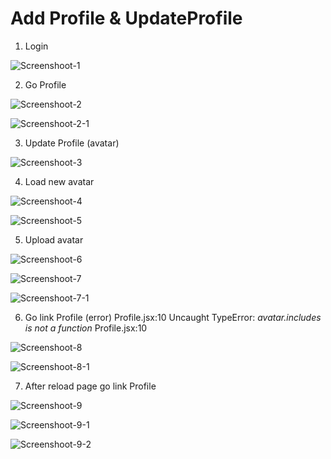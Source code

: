 # Add Profile & UpdateProfile

1.  Login 

![Screenshoot-1](./assets/screen.jpg)

2.  Go Profile

![Screenshoot-2](./assets/screen2.jpg)

![Screenshoot-2-1](./assets/screen2-1.jpg)

3.  Update Profile (avatar)

![Screenshoot-3](./assets/screen3.jpg)

4. Load new avatar

![Screenshoot-4](./assets/screen3.jpg)


![Screenshoot-5](./assets/screen5.jpg)

5. Upload avatar

![Screenshoot-6](./assets/screen6.jpg)


![Screenshoot-7](./assets/screen7.jpg)

![Screenshoot-7-1](./assets/screen7-1.jpg)

6. Go link Profile (error) 
Profile.jsx:10 Uncaught TypeError: *avatar.includes is not a function* Profile.jsx:10 

![Screenshoot-8](./assets/screen8.jpg)

![Screenshoot-8-1](./assets/screen8-1.jpg)

7. After reload page go link Profile

![Screenshoot-9](./assets/screen9.jpg)

![Screenshoot-9-1](./assets/screen9-1.jpg)

![Screenshoot-9-2](./assets/screen9-2.jpg)

